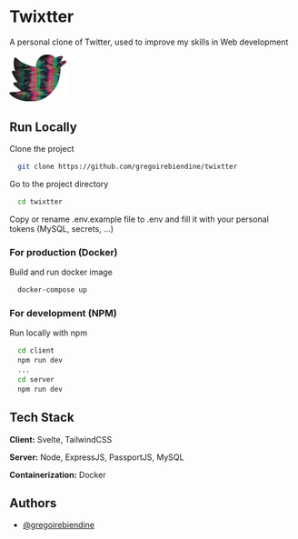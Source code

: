 
# Twixtter

A personal clone of Twitter, used to improve my skills in Web development

<img src="./gitassets/twixtter_logo.png" width="100" />


## Run Locally

Clone the project

```bash
  git clone https://github.com/gregoirebiendine/twixtter
```

Go to the project directory

```bash
  cd twixtter
```

Copy or rename .env.example file to .env and fill it with your personal tokens (MySQL, secrets, ...)


### For production (Docker)

Build and run docker image

```bash
  docker-compose up
```


### For development (NPM)

Run locally with npm

```bash
  cd client
  npm run dev
  ...
  cd server
  npm run dev
```


## Tech Stack

**Client:** Svelte, TailwindCSS

**Server:** Node, ExpressJS, PassportJS, MySQL

**Containerization:** Docker


## Authors

- [@gregoirebiendine](https://github.com/gregoirebiendine)

